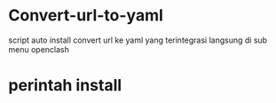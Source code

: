 # Convert-url-to-yaml
script auto install convert url ke yaml yang terintegrasi langsung di sub menu openclash

# perintah install
